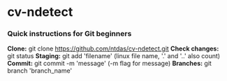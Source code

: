 # cv-ndetect

### Quick instructions for Git beginners

**Clone:** git clone https://github.com/ntdas/cv-ndetect.git
**Check changes:** git status
**Staging:** git add 'filename'  (linux file name, '.' and '..' also count)
**Commit:** git commit -m 'message'     (-m flag for message)
**Branches:** git branch 'branch_name'